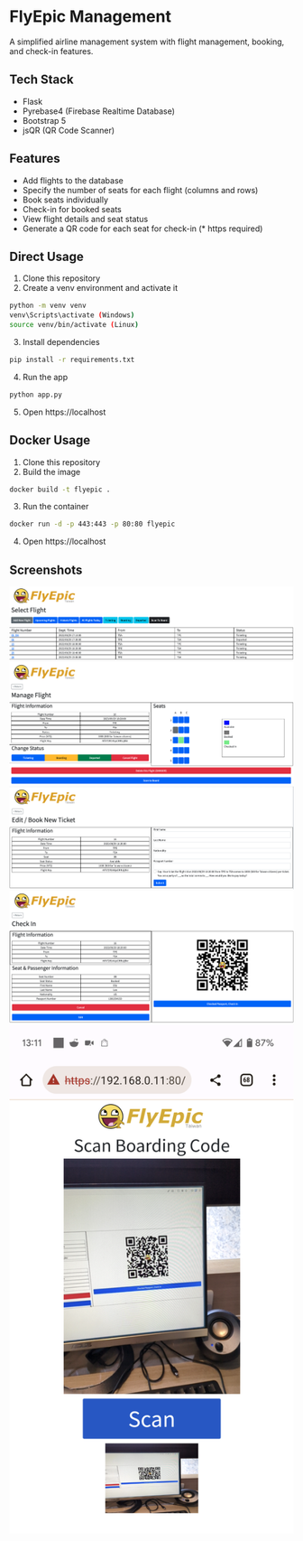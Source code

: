 # FlyEpic Management

A simplified airline management system with flight management, booking, and check-in features.

## Tech Stack
- Flask
- Pyrebase4 (Firebase Realtime Database)
- Bootstrap 5
- jsQR (QR Code Scanner)

## Features
- Add flights to the database
- Specify the number of seats for each flight (columns and rows)
- Book seats individually
- Check-in for booked seats
- View flight details and seat status
- Generate a QR code for each seat for check-in (* https required)

## Direct Usage
1. Clone this repository
1. Create a venv environment and activate it
```bash
python -m venv venv
venv\Scripts\activate (Windows)
source venv/bin/activate (Linux)
```
3. Install dependencies
```bash
pip install -r requirements.txt
```
4. Run the app
```bash
python app.py
```
5. Open https://localhost

## Docker Usage
1. Clone this repository
1. Build the image
```bash
docker build -t flyepic .
```
3. Run the container
```bash
docker run -d -p 443:443 -p 80:80 flyepic
```
4. Open https://localhost

## Screenshots
![Flight List](screenshots/selFlight.png)
![Flight Details and Status](screenshots/manageFlight.png)
![Seat Booking](screenshots/bookTicket.png)
![Check-in](screenshots/checkIn.png)
![Scanning from Mobile](screenshots/scan.png)
